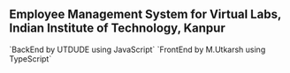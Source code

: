 <h2>Employee Management System for Virtual Labs, Indian Institute of Technology, Kanpur</h2>  
`BackEnd by UTDUDE using JavaScript`
`FrontEnd by M.Utkarsh using TypeScript`